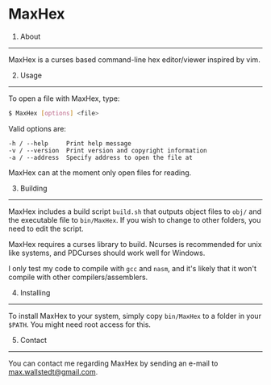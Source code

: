 MaxHex
======

1. About
--------

MaxHex is a curses based command-line hex editor/viewer inspired by vim.

2. Usage
--------

To open a file with MaxHex, type:
```bash
$ MaxHex [options] <file>
```

Valid options are:
```
-h / --help     Print help message
-v / --version  Print version and copyright information
-a / --address  Specify address to open the file at
```

MaxHex can at the moment only open files for reading.

3. Building
-----------

MaxHex includes a build script `build.sh` that outputs object files to
`obj/` and the executable file to `bin/MaxHex`. If you wish to change to
other folders, you need to edit the script.

MaxHex requires a curses library to build. Ncurses is recommended for unix
like systems, and PDCurses should work well for Windows.

I only test my code to compile with `gcc` and `nasm`, and it's likely that it won't compile with other compilers/assemblers.

4. Installing
-------------

To install MaxHex to your system, simply copy `bin/MaxHex` to a folder in
your `$PATH`. You might need root access for this.

5. Contact
----------

You can contact me regarding MaxHex by sending an e-mail to
<max.wallstedt@gmail.com>.

